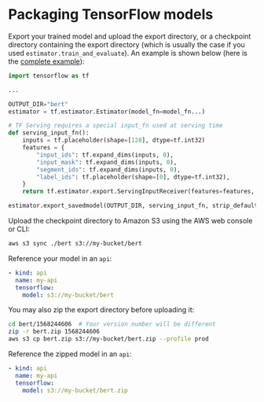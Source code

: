 # Packaging TensorFlow models

<!-- CORTEX_VERSION_MINOR -->
Export your trained model and upload the export directory, or a checkpoint directory containing the export directory (which is usually the case if you used `estimator.train_and_evaluate`). An example is shown below (here is the [complete example](https://github.com/cortexlabs/cortex/blob/master/examples/tensorflow/sentiment-analysis)):

```Python
import tensorflow as tf

...

OUTPUT_DIR="bert"
estimator = tf.estimator.Estimator(model_fn=model_fn...)

# TF Serving requires a special input_fn used at serving time
def serving_input_fn():
    inputs = tf.placeholder(shape=[128], dtype=tf.int32)
    features = {
        "input_ids": tf.expand_dims(inputs, 0),
        "input_mask": tf.expand_dims(inputs, 0),
        "segment_ids": tf.expand_dims(inputs, 0),
        "label_ids": tf.placeholder(shape=[0], dtype=tf.int32),
    }
    return tf.estimator.export.ServingInputReceiver(features=features, receiver_tensors=inputs)

estimator.export_savedmodel(OUTPUT_DIR, serving_input_fn, strip_default_attrs=True)
```

Upload the checkpoint directory to Amazon S3 using the AWS web console or CLI:

```bash
aws s3 sync ./bert s3://my-bucket/bert
```

Reference your model in an `api`:

```yaml
- kind: api
  name: my-api
  tensorflow:
    model: s3://my-bucket/bert
```

You may also zip the export directory before uploading it:

```bash
cd bert/1568244606  # Your version number will be different
zip -r bert.zip 1568244606
aws s3 cp bert.zip s3://my-bucket/bert.zip --profile prod
```

Reference the zipped model in an `api`:

```yaml
- kind: api
  name: my-api
  tensorflow:
    model: s3://my-bucket/bert.zip
```
